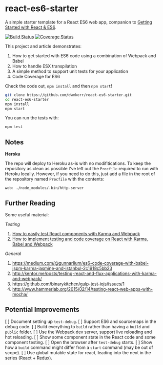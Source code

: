 # react-es6-starter

A simple starter template for a React ES6 web app, companion to [Getting Started with React & ES6](http://www.dwmkerr.com/getting-started-with-react/).

[![Build Status](https://travis-ci.org/dwmkerr/react-es6-starter.svg?branch=master)](https://travis-ci.org/dwmkerr/react-es6-starter) [![Coverage Status](https://coveralls.io/repos/dwmkerr/react-es6-starter/badge.svg?branch=master&service=github)](https://coveralls.io/github/dwmkerr/react-es6-starter?branch=master)

This project and article demonstrates:

1. How to get started with ES6 code using a combination of Webpack and Babel
2. How to handle ESX transpilation
3. A simple method to support unit tests for your application
4. Code Coverage for ES6

Check the code out, `npm install` and then `npm start`!

```bash
git clone https://github.com/dwmkerr/react-es6-starter.git
cd react-es6-starter
npm install
npm start
```

You can run the tests with:

```bash
npm test
```

## Notes

**Heroku**

The repo will deploy to Heroku as-is with no modifitications.
To keep the repository as clean as possible I've left out the `Procfile`
required to run with Heroku locally. However, if you need to do this, just
add a file in the root of the repository named `Procfile` with the contents:

```
web: ./node_modules/.bin/http-server
```

## Further Reading

Some useful material:

*Testing*
1. [How to easily test React components with Karma and Webpack](http://qiita.com/kimagure/items/f2d8d53504e922fe3c5c)
2. [How to implement testing and code coverage on React with Karma, Babel and Webpack](https://medium.com/@scbarrus/how-to-get-test-coverage-on-react-with-karma-babel-and-webpack-c9273d805063)

*General*
1. https://medium.com/@gunnarlium/es6-code-coverage-with-babel-jspm-karma-jasmine-and-istanbul-2c1918c5bb23
2. http://kentor.me/posts/testing-react-and-flux-applications-with-karma-and-webpack/
3. https://github.com/binarykitchen/gulp-jest-iojs/issues/1
4. http://www.hammerlab.org/2015/02/14/testing-react-web-apps-with-mocha/

## Potential Improvements

[ ] Document setting up `test-debug`.
[ ] Support ES6 and sourcemaps in the debug code.
[ ] Build everything to `build` rather than having a `build` and `public` folder.
[ ] Use the Webpack dev server, support live reloading and hot reloading.
[ ] Show some component state in the React code and some component testing.
[ ] Open the browser after `test-debug` starts.
[ ] Show how a `build` command might differ from a `start` command (may be out of scope).
[ ] Use global mutable state for react, leading into the next in the series (React + Redux).
